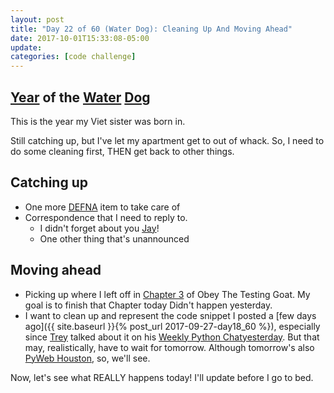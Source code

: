```yaml
---
layout: post
title: "Day 22 of 60 (Water Dog): Cleaning Up And Moving Ahead"
date: 2017-10-01T15:33:08-05:00
update: 
categories: [code challenge]
---
```

## [Year](https://en.wikipedia.org/wiki/Chinese_zodiac#Years) of the [Water](https://en.wikipedia.org/wiki/Water_(Wu_Xing)) [Dog](https://en.wikipedia.org/wiki/Dog_(zodiac))
This is the year my Viet sister was born in.

Still catching up, but I've let my apartment get to out of whack. So, I need to do some cleaning first, THEN get back to other things.

## Catching up
-  One more [DEFNA](https://www.defna.org/) item to take care of
-  Correspondence that I need to reply to.
    -  I didn't forget about you [Jay](https://twitter.com/kjaymiller)!
    -  One other thing that's unannounced

## Moving ahead
-  Picking up where I left off in [Chapter 3](http://www.obeythetestinggoat.com/book/chapter_unit_test_first_view.html) of Obey The Testing Goat. My goal is to finish that Chapter today Didn't happen yesterday.
-  I want to clean up and represent the code snippet I posted a [few days ago]({{ site.baseurl }}{% post_url 2017-09-27-day18_60 %}), especially since [Trey](https://twitter.com/treyhunner) talked about it on his [Weekly Python Chat](https://twitter.com/PythonChat)[yesterday](https://twitter.com/treyhunner/status/913476905738915842). But that may, realistically, have to wait for tomorrow. Although tomorrow's also [PyWeb Houston](https://www.meetup.com/preview/python-web-houston/events/238808423), so, we'll see.

Now, let's see what REALLY happens today! I'll update before I go to bed.
